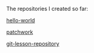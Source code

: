 The repositories I created so far:

[hello-world](https://github.com/h-mark-s/hello-world "hello-world")

[patchwork](https://github.com/h-mark-s/patchwork "patchwork")

[git-lesson-repository](https://github.com/h-mark-s/git-lesson-repository 
"git-lesson-repository")
